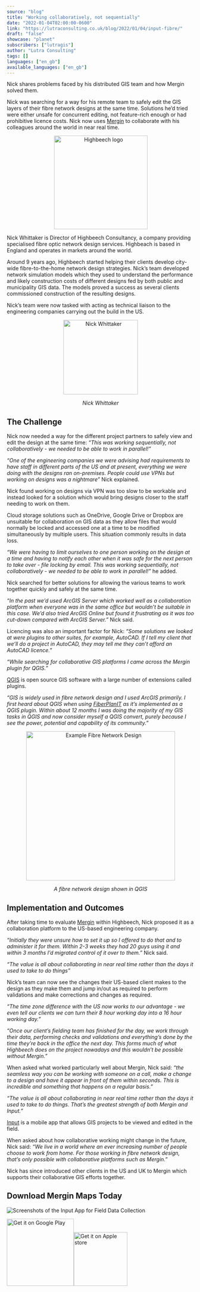 ```yaml
---
source: "blog"
title: "Working collaboratively, not sequentially"
date: "2022-01-04T02:00:00-0600"
link: "https://lutraconsulting.co.uk/blog/2022/01/04/input-fibre/"
draft: "false"
showcase: "planet"
subscribers: ["lutragis"]
author: "Lutra Consulting"
tags: []
languages: ["en_gb"]
available_languages: ["en_gb"]
---
```


<p>Nick shares problems faced by his distributed GIS team and how Mergin solved them.</p>

<!-- more -->

<p>Nick was searching for a way for his remote team to safely edit the GIS layers of their fibre network designs at the same time. Solutions he’d tried were either unsafe for concurrent editing, not feature-rich enough or had prohibitive licence costs. Nick now uses <a href="https://merginmaps.com">Mergin</a> to collaborate with his colleagues around the world in near real time.</p>

<center>
<img alt="Highbeech logo" src="https://lutraconsulting.co.uk/img/case-studies/fibre/Highbeechlogo.png" width="251" />
</center>

<p>Nick Whittaker is Director of Highbeech Consultancy, a company providing specialised fibre optic network design services. Highbeach is based in England and operates in markets around the world.</p>

<p>Around 9 years ago, Highbeech started helping their clients develop city-wide fibre-to-the-home network design strategies. Nick’s team developed network simulation models which they used to understand the performance and likely construction costs of different designs fed by both public and municipality GIS data.  The models proved a success as several clients commissioned construction of the resulting designs.</p>

<p>Nick’s team were now tasked with acting as technical liaison to the engineering companies carrying out the build in the US.</p>

<center>
<img alt="Nick Whittaker" src="https://lutraconsulting.co.uk/img/case-studies/fibre/Nick.jpg" width="200 " />
<p><em>Nick Whittaker</em></p>
</center>

<h2 id="the-challenge">The Challenge</h2>

<p>Nick now needed a way for the different project partners to safely view and edit the design at the same time: <em>“This was working sequentially, not collaboratively - we needed to be able to work in parallel!”</em></p>

<p><em>“One of the engineering companies we were advising had requirements to have staff in different parts of the US and at present, everything we were doing with the designs ran on-premises. People could use VPNs but working on designs was a nightmare”</em> Nick explained.</p>

<p>Nick found working on designs via VPN was too slow to be workable and instead looked for a solution which would bring designs closer to the staff needing to work on them.</p>

<p>Cloud storage solutions such as OneDrive, Google Drive or Dropbox are unsuitable for collaboration on GIS data as they allow files that would normally be locked and accessed one at a time to be modified simultaneously by multiple users.  This situation commonly results in data loss.</p>

<p><em>“We were having to limit ourselves to one person working on the design at a time and having to notify each other when it was safe for the next person to take over - file locking by email. This was working sequentially, not collaboratively - we needed to be able to work in parallel!”</em> he added.</p>

<p>Nick searched for better solutions for allowing the various teams to work together quickly and safely at the same time.</p>

<p><em>“In the past we’d used ArcGIS Server which worked well as a collaboration platform when everyone was in the same office but wouldn’t be suitable in this case.  We’d also tried ArcGIS Online but found it frustrating as it was too cut-down compared with ArcGIS Server.”</em> Nick said.</p>

<p>Licencing was also an important factor for Nick: <em>“Some solutions we looked at were plugins to other suites, for example, AutoCAD. If I tell my client that we’ll do a project in AutoCAD, they may tell me they can’t afford an AutoCAD licence.”</em></p>

<p><em>“While searching for collaborative GIS platforms I came across the Mergin plugin for QGIS.”</em></p>

<p><a href="https://qgis.org">QGIS</a> is open source GIS software with a large number of extensions called plugins.</p>

<p><em>“GIS is widely used in fibre network design and I used ArcGIS primarily.  I first heard about QGIS when using <a href="https://comsof.com/fiber/">FiberPlanIT</a> as it’s implemented as a QGIS plugin.  Within about 12 months I was doing the majority of my GIS tasks in QGIS and now consider myself a QGIS convert, purely because I see the power, potential and capability of its community.”</em></p>

<center>
<img alt="Example Fibre Network Design" src="https://lutraconsulting.co.uk/img/case-studies/fibre/example_design.jpg" width="400 " />
<p><em>A fibre network design shown in QGIS</em></p>
</center>

<h2 id="implementation-and-outcomes">Implementation and Outcomes</h2>

<p>After taking time to evaluate <a href="https://merginmaps.com">Mergin</a> within Highbeech, Nick proposed it as a collaboration platform to the US-based engineering company.</p>

<p><em>“Initially they were unsure how to set it up so I offered to do that and to administer it for them.  Within 2-3 weeks they had 20 guys using it and within 3 months I’d migrated control of it over to them.”</em> Nick said.</p>

<p><em>“The value is all about collaborating in near real time rather than the days it used to take to do things”</em></p>

<p>Nick’s team can now see the changes their US-based client makes to the design as they make them and jump in/out as required to perform validations and make corrections and changes as required.</p>

<p><em>“The time zone difference with the US now works to our advantage - we even tell our clients we can turn their 8 hour working day into a 16 hour working day.”</em></p>

<p><em>“Once our client’s fielding team has finished for the day, we work through their data, performing checks and validations and everything’s done by the time they’re back in the office the next day. This forms much of what Highbeech does on the project nowadays and this wouldn’t be possible without Mergin.”</em></p>

<p>When asked what worked particularly well about Mergin, Nick said: <em>“the seamless way you can be working with someone on a call, make a change to a design and have it appear in front of them within seconds. This is incredible and something that happens on a regular basis.”</em></p>

<p><em>“The value is all about collaborating in near real time rather than the days it used to take to do things. That’s the greatest strength of both Mergin and Input.”</em></p>

<p><a href="https://merginmaps.com">Input</a> is a mobile app that allows GIS projects to be viewed and edited in the field.</p>

<p>When asked about how collaborative working might change in the future, Nick said: <em>“We live in a world where an ever increasing number of people choose to work from home. For those working in fibre network design, that’s only possible with collaborative platforms such as Mergin.”</em></p>

<p>Nick has since introduced other clients in the US and UK to Mergin which supports their collaborative GIS efforts together.</p>

<h2 id="download-mergin-maps-today">Download Mergin Maps Today</h2>

<p><img alt="Screenshots of the Input App for Field Data Collection" src="https://lutraconsulting.co.uk/img/posts/input_app_for_field_data_collection.jpg" /></p>

<p><a href="https://play.google.com/store/apps/details?id=uk.co.lutraconsulting&amp;utm_source=lutra-atom&amp;utm_medium=lutra-blog&amp;utm_campaign=input"><img alt="Get it on Google Play" src="https://play.google.com/intl/en_us/badges/images/generic/en_badge_web_generic.png" width="180px" /></a><a href="https://apps.apple.com/us/app/input/id1478603559?ls=1&amp;utm_source=lutra-atom&amp;utm_medium=lutra-blog&amp;utm_campaign=input"><img alt="Get it on Apple store" src="https://www.lutraconsulting.co.uk/img/posts/App_Store.svg" style="padding-top: 0px;" width="144px" /></a></p>
